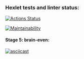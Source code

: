 ### Hexlet tests and linter status:
[![Actions Status](https://github.com/ilyavazhenin/frontend-project-lvl1/workflows/hexlet-check/badge.svg)](https://github.com/ilyavazhenin/frontend-project-lvl1/actions)

[![Maintainability](https://api.codeclimate.com/v1/badges/7f4f767d66d2f71bb0d7/maintainability)](https://codeclimate.com/github/ilyavazhenin/frontend-project-lvl1/maintainability)

#### Stage 5: brain-even:
[![asciicast](https://asciinema.org/a/G5TochoGlaLhG9YgqkInzQjLB.svg)](https://asciinema.org/a/G5TochoGlaLhG9YgqkInzQjLB)